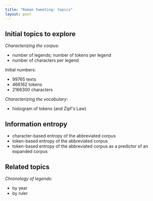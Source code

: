 ```yaml
---
title: "Roman tweeting: topics"
layout: post
---
```


## Initial topics to explore

*Characterizing the corpus*:


-  number of legends;  number of tokens per legend
-  number of characters per legend

Initial numbers:

- 99765 texts
- 466162 tokens
- 2166300 characters


*Characterizing the vocabulary*:

-  histogram of tokens (and Zipf's Law)


## Information entropy

-  character-based entropy of the abbreviated corpus
-  token-based entropy of the abbreviated corpus
-  token-based entropy of the abbreviated corpus as a predictor of an expanded corpus

## Related topics

*Chronology of legends*:

-  by year
-  by ruler
